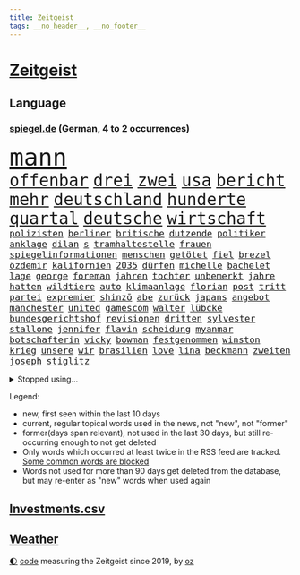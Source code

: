 ```yaml
---
title: Zeitgeist
tags: __no_header__, __no_footer__
---
```


# [Zeitgeist](https://oliz.io/zeitgeist/)

## Language

<h3><a href="https://www.spiegel.de" target="_blank">spiegel.de</a> (German, 4 to 2 occurrences)</h3>
<p style="font-family:monospace">
<span style="font-size:32pt"><a href="news_links.html#mann" class="current">mann</a></span>
<br>
<span style="font-size:22pt"><a href="news_links.html#offenbar" class="current">offenbar</a></span>
<span style="font-size:22pt"><a href="news_links.html#drei" class="current">drei</a></span>
<span style="font-size:22pt"><a href="news_links.html#zwei" class="current">zwei</a></span>
<span style="font-size:22pt"><a href="news_links.html#usa" class="current">usa</a></span>
<span style="font-size:22pt"><a href="news_links.html#bericht" class="current">bericht</a></span>
<span style="font-size:22pt"><a href="news_links.html#mehr" class="current">mehr</a></span>
<span style="font-size:22pt"><a href="news_links.html#deutschland" class="current">deutschland</a></span>
<span style="font-size:22pt"><a href="news_links.html#hunderte" class="current">hunderte</a></span>
<span style="font-size:22pt"><a href="news_links.html#quartal" class="current">quartal</a></span>
<span style="font-size:22pt"><a href="news_links.html#deutsche" class="current">deutsche</a></span>
<span style="font-size:22pt"><a href="news_links.html#wirtschaft" class="current">wirtschaft</a></span>
<br>
<span style="font-size:12pt"><a href="news_links.html#polizisten" class="current">polizisten</a></span>
<span style="font-size:12pt"><a href="news_links.html#berliner" class="current">berliner</a></span>
<span style="font-size:12pt"><a href="news_links.html#britische" class="current">britische</a></span>
<span style="font-size:12pt"><a href="news_links.html#dutzende" class="current">dutzende</a></span>
<span style="font-size:12pt"><a href="news_links.html#politiker" class="current">politiker</a></span>
<span style="font-size:12pt"><a href="news_links.html#anklage" class="current">anklage</a></span>
<span style="font-size:12pt"><a href="news_links.html#dilan" class="new">dilan</a></span>
<span style="font-size:12pt"><a href="news_links.html#s" class="current">s</a></span>
<span style="font-size:12pt"><a href="news_links.html#tramhaltestelle" class="new">tramhaltestelle</a></span>
<span style="font-size:12pt"><a href="news_links.html#frauen" class="current">frauen</a></span>
<span style="font-size:12pt"><a href="news_links.html#spiegelinformationen" class="current">spiegelinformationen</a></span>
<span style="font-size:12pt"><a href="news_links.html#menschen" class="current">menschen</a></span>
<span style="font-size:12pt"><a href="news_links.html#getötet" class="current">getötet</a></span>
<span style="font-size:12pt"><a href="news_links.html#fiel" class="current">fiel</a></span>
<span style="font-size:12pt"><a href="news_links.html#brezel" class="new">brezel</a></span>
<span style="font-size:12pt"><a href="news_links.html#özdemir" class="current">özdemir</a></span>
<span style="font-size:12pt"><a href="news_links.html#kalifornien" class="current">kalifornien</a></span>
<span style="font-size:12pt"><a href="news_links.html#2035" class="current">2035</a></span>
<span style="font-size:12pt"><a href="news_links.html#dürfen" class="current">dürfen</a></span>
<span style="font-size:12pt"><a href="news_links.html#michelle" class="current">michelle</a></span>
<span style="font-size:12pt"><a href="news_links.html#bachelet" class="current">bachelet</a></span>
<span style="font-size:12pt"><a href="news_links.html#lage" class="current">lage</a></span>
<span style="font-size:12pt"><a href="news_links.html#george" class="current">george</a></span>
<span style="font-size:12pt"><a href="news_links.html#foreman" class="new">foreman</a></span>
<span style="font-size:12pt"><a href="news_links.html#jahren" class="current">jahren</a></span>
<span style="font-size:12pt"><a href="news_links.html#tochter" class="current">tochter</a></span>
<span style="font-size:12pt"><a href="news_links.html#unbemerkt" class="new">unbemerkt</a></span>
<span style="font-size:12pt"><a href="news_links.html#jahre" class="current">jahre</a></span>
<span style="font-size:12pt"><a href="news_links.html#hatten" class="current">hatten</a></span>
<span style="font-size:12pt"><a href="news_links.html#wildtiere" class="current">wildtiere</a></span>
<span style="font-size:12pt"><a href="news_links.html#auto" class="current">auto</a></span>
<span style="font-size:12pt"><a href="news_links.html#klimaanlage" class="current">klimaanlage</a></span>
<span style="font-size:12pt"><a href="news_links.html#florian" class="current">florian</a></span>
<span style="font-size:12pt"><a href="news_links.html#post" class="current">post</a></span>
<span style="font-size:12pt"><a href="news_links.html#tritt" class="current">tritt</a></span>
<span style="font-size:12pt"><a href="news_links.html#partei" class="current">partei</a></span>
<span style="font-size:12pt"><a href="news_links.html#expremier" class="current">expremier</a></span>
<span style="font-size:12pt"><a href="news_links.html#shinzō" class="current">shinzō</a></span>
<span style="font-size:12pt"><a href="news_links.html#abe" class="current">abe</a></span>
<span style="font-size:12pt"><a href="news_links.html#zurück" class="current">zurück</a></span>
<span style="font-size:12pt"><a href="news_links.html#japans" class="current">japans</a></span>
<span style="font-size:12pt"><a href="news_links.html#angebot" class="current">angebot</a></span>
<span style="font-size:12pt"><a href="news_links.html#manchester" class="current">manchester</a></span>
<span style="font-size:12pt"><a href="news_links.html#united" class="current">united</a></span>
<span style="font-size:12pt"><a href="news_links.html#gamescom" class="new">gamescom</a></span>
<span style="font-size:12pt"><a href="news_links.html#walter" class="current">walter</a></span>
<span style="font-size:12pt"><a href="news_links.html#lübcke" class="current">lübcke</a></span>
<span style="font-size:12pt"><a href="news_links.html#bundesgerichtshof" class="current">bundesgerichtshof</a></span>
<span style="font-size:12pt"><a href="news_links.html#revisionen" class="new">revisionen</a></span>
<span style="font-size:12pt"><a href="news_links.html#dritten" class="current">dritten</a></span>
<span style="font-size:12pt"><a href="news_links.html#sylvester" class="new">sylvester</a></span>
<span style="font-size:12pt"><a href="news_links.html#stallone" class="new">stallone</a></span>
<span style="font-size:12pt"><a href="news_links.html#jennifer" class="current">jennifer</a></span>
<span style="font-size:12pt"><a href="news_links.html#flavin" class="new">flavin</a></span>
<span style="font-size:12pt"><a href="news_links.html#scheidung" class="new">scheidung</a></span>
<span style="font-size:12pt"><a href="news_links.html#myanmar" class="current">myanmar</a></span>
<span style="font-size:12pt"><a href="news_links.html#botschafterin" class="current">botschafterin</a></span>
<span style="font-size:12pt"><a href="news_links.html#vicky" class="new">vicky</a></span>
<span style="font-size:12pt"><a href="news_links.html#bowman" class="new">bowman</a></span>
<span style="font-size:12pt"><a href="news_links.html#festgenommen" class="current">festgenommen</a></span>
<span style="font-size:12pt"><a href="news_links.html#winston" class="new">winston</a></span>
<span style="font-size:12pt"><a href="news_links.html#krieg" class="current">krieg</a></span>
<span style="font-size:12pt"><a href="news_links.html#unsere" class="current">unsere</a></span>
<span style="font-size:12pt"><a href="news_links.html#wir" class="current">wir</a></span>
<span style="font-size:12pt"><a href="news_links.html#brasilien" class="current">brasilien</a></span>
<span style="font-size:12pt"><a href="news_links.html#love" class="current">love</a></span>
<span style="font-size:12pt"><a href="news_links.html#lina" class="current">lina</a></span>
<span style="font-size:12pt"><a href="news_links.html#beckmann" class="current">beckmann</a></span>
<span style="font-size:12pt"><a href="news_links.html#zweiten" class="current">zweiten</a></span>
<span style="font-size:12pt"><a href="news_links.html#joseph" class="current">joseph</a></span>
<span style="font-size:12pt"><a href="news_links.html#stiglitz" class="new">stiglitz</a></span>
</p>
<details>
<summary>Stopped using...</summary>
<p class="former" style="font-size:12pt">
historiker(673) normal(672) taten(672) dauerhaft(671) rasant(671) regierungschefs(671) tv(671) widerspricht(671) ausbruch(670) doku(670) hollywood(670) kliniken(670) netzwerken(670) position(670) bemüht(669) fenster(669) strengere(669) ankündigung(668) begründung(668) froh(668) leon(668) richtigen(668) szenen(668) verfolgen(668) alarm(667) bedenken(667) brauchte(667) bundesamt(667) esken(667) gekündigt(667) höchststand(667) minderheit(667) saskia(667) spätestens(667) verurteilte(667) welchem(667) arzt(666) fünfte(666) portugal(666) unterzeichnet(666) berg(665) erholung(665) kapitol(665) konservativen(665) regt(665) stoppen(665) verdient(665) genannt(664) klimaneutral(664) rand(664) torjäger(664) trennt(664) verdienen(664) vieler(664) wald(664) chancen(663) digitaler(663) drama(663) drosten(663) enthüllt(663) erbe(663) lockdowns(663) radikale(663) taylor(663) verwirrung(663) weitergeht(663) ändert(663) erinnerungen(662) gesorgt(662) hölle(662) lehnen(662) oberste(662) oppositionelle(662) verhängen(662) vielerorts(662) vorzeitig(662) vorübergehend(662) berichte(661) bmw(661) geflogen(661) libyen(661) meinungsfreiheit(661) netzwerk(661) rückschlag(661) teilnehmen(661) usbehörden(661) verspielt(661) deswegen(660) lager(660) passen(660) ziemlich(660) 2011(659) csuchef(659) januar(659) lieben(659) partner(659) roten(659) streitkräfte(659) umso(659) folgte(658) genutzt(658) glücklich(658) hunderten(658) i(658) menschenleben(658) sicherte(658) stoppt(658) 130(657) amerikanischen(657) behandeln(657) bekamen(657) härter(657) offiziellen(657) rafael(657) restaurants(657) vorsprung(657) wies(657) zinsen(657) dicht(656) nahen(656) venezuela(656) verstärkt(656) verbessert(655) 4(654) crash(654) distanz(653) schreibt(653) stärke(653) 10(652) mitglieder(652) vorstellen(652) coronapolitik(651) gering(651) kehrte(651) kommende(651) nordirland(651) unbedingt(651) verlauf(651) aufgegeben(650) journalistin(650) konkrete(650) viertelfinale(650) berater(649) brauche(649) größeren(649) herz(649) kontrollen(649) beschränkungen(648) gekauft(648) gestoppt(648) katholische(648) le(648) privat(648) option(647) zukünftig(647) aktivistin(646) berühmte(646) offenbart(645) behalten(644) echten(644) sachsens(644) leider(643) verfassung(643) laufenden(642) text(642) nationalen(641) sergio(641) springen(641) vorgelegt(641) beitrag(640) jeff(640) präsidentenwahl(639) startete(639) wendet(639) ausrüstung(638) digital(637) tisch(637) top(637) verständnis(637) hinterlässt(633) intelligenz(633) künstliche(633) trauern(633) dutzend(632) ämter(632) enthüllungen(631) grünenchefin(631) schwung(630) patzt(628) palmer(626) vorläufig(624) gesundheitliche(623) grüner(623) atomabkommen(620) athletinnen(619) anderswo(617) coronaimpfungen(617) herausforderungen(617) beendete(615) drohne(615) betrunkener(602) reihen(602) ausgemacht(601) ärmelkanal(601) quadratmeter(600) coronaimpfung(598) leiter(585) mallorca(575) spritze(573) schlaf(564) niederländer(562) währung(557) infos(556) zusätzlichen(556) 18jähriger(546) gemüse(546) konkreten(527) haiti(523) promille(516) hochschulen(514) rum(506) happy(503) reue(494) 2001(486) herausragende(485) unis(482) finanziert(472) bka(457) fußballnationalmannschaft(456) besonderes(449) 25jährige(440) impfgegner(436) akzeptieren(432) kontinent(431) gegend(428) finger(425) supreme(424) mythos(411) sammelt(409) staatschefs(404) unseres(402) veröffentlichung(400) astronomen(398) spiegelpodcast(396) kilogramm(395) zwingen(394) sätze(390) auszeit(389) mächtigen(389) 9(388) wandte(386) rekordwert(383) fühlte(379) dominieren(374) knie(373) flut(372) verstorben(372) amoklauf(367) änderung(366) nicole(364) immobilienmarkt(363) befürwortet(362) siebzigerjahren(361) gestern(360) kameras(360) norwegischen(359) äußerung(359) highlights(356) erkrankte(355) fatalen(352) übertragen(351) dax(348) häfen(343) gewidmet(341) bedürftige(340) börsen(340) gewohnt(340) rückgabe(339) immobilien(338) tabellenführer(337) diebe(334) grenzzaun(333) überraschende(333) social(332) gehälter(328) ließe(328) gesetzesänderung(327) ausgeschöpft(326) fifa(326) eindeutig(325) gewandt(325) staatspräsident(324) kalten(323) teamkollege(323) fünftel(320) staatsanwältin(318) fracht(314) betreten(311) konflikts(311) genügt(310) älteste(310) abhängigkeit(307) mutmaßliches(307) staatssekretär(306) abkommen(305) grünenpolitiker(305) wesen(305) minus(299) unterhaus(298) siebten(297) station(297) beider(296) erneutes(294) hofreiter(293) osteuropa(293) mächtig(290) kombination(288) spürbar(288) kredite(286) plastikmüll(286) schuldenbremse(285) verläuft(285) menschlichkeit(282) dritter(281) perspektive(281) schlimme(280) verblüffend(280) umsetzung(279) vorwand(279) oberlandesgericht(278) überlastung(278) coronapatienten(277) bas(276) bärbel(276) porträtiert(274) wilden(274) kritikern(269) vatikan(262) betriebsrat(260) feuerte(259) geringer(258) schienen(257) unserem(257) mehrheitlich(256) schärfere(255) lärm(253) oskar(253) fabian(252) technischer(252) extremer(251) behält(246) aktivistinnen(244) amtsinhaber(242) schloss(242) sportliche(240) aussetzen(237) arbeitsminister(236) behauptungen(236) eukommissionschefin(236) erzwingen(232) kachelmann(232) einzig(231) ezb(231) greuther(231) bundesinnenministerin(230) personalnot(230) möchten(229) juan(227) pflegerinnen(227) borrell(225) josep(225) patzer(224) getäuscht(223) verbündete(223) gefechte(221) beamter(220) transport(220) weltbekannt(220) rechner(219) sozialleistungen(219) betrachtet(218) stabilität(218) systematisch(218) sanitäter(216) südosten(216) cool(215) genehmigt(214) wimbledon(214) erleiden(213) abwehrspieler(212) anträge(212) waffenstillstand(212) stefanie(211) frauenquote(210) vorwoche(209) brot(208) 2500(206) ausgeschieden(206) wettkampf(204) baute(202) teppich(201) muslimische(200) enttäuschend(198) geschenk(198) mutigen(198) peilt(198) schnelltest(197) geklagt(196) wiederum(196) einfachen(194) strafzahlung(193) bürgerkrieg(190) klingen(190) kraftwerke(190) marilyn(189) unabhängiger(187) justizministerium(185) diabetes(183) erschöpfung(183) trick(183) dramatischer(182) emotionalen(181) horror(181) symptomen(180) architektin(179) great(178) drahtzieher(176) nützt(176) zurecht(176) gewölbe(175) reichweite(175) befristete(174) schlacht(174) 83jährige(172) asylsuchende(172) lasten(171) infolge(170) ordnet(170) marokko(169) betreibt(167) end(167) radprofi(167) übersteht(167) bill(166) usamerikanerin(166) 17jährige(165) ausgeweitet(165) verräter(165) 40000(164) arbeitslos(163) konkurrentin(163) prophezeit(163) umzusetzen(163) aufsichtsrat(162) champsélysées(162) krause(162) pannen(162) neubrandenburg(161) bürokratie(160) kirchen(160) ramadan(160) autofahrerin(159) erfolgreicher(159) seltsamen(159) verübt(159) angel(157) auslöst(156) wachsenden(156) johanna(154) vorsichtig(154) anliegen(153) gegendemonstranten(153) südamerika(153) bundesligaspiel(152) coronainfizierte(152) bestände(151) grundwasser(151) sensationelle(151) gebiete(148) zunehmen(148) mangelhaft(147) eingetroffen(146) erneuerbare(146) gegenden(146) group(146) ausweitung(145) geheimdienstchef(145) widmen(145) ampeln(144) drosseln(144) auflösung(143) masse(143) ruanda(143) wappnen(143) 86jährige(142) rechneten(142) arbeitsbedingungen(141) invasoren(141) monarchie(141) sberbank(141) 32jährige(140) aussetzung(140) kiewer(140) regierungskritiker(139) duo(138) bundesgebiet(137) rabatt(137) sowieso(137) hungern(136) abgewehrt(135) marathon(135) notwendige(134) pogačar(134) tadej(134) regisseurs(133) träfe(133) ölembargo(133) antwortet(132) schweres(132) sexualisierte(132) institutionen(131) spart(131) villen(131) halbiert(130) äckern(130) angriffskrieges(129) euaußenbeauftragte(129) ostafrika(129) wände(129) liveübertragung(128) ferraripilot(127) gasembargo(127) verbraucht(127) flossen(126) fox(125) nationalelf(125) downsyndrom(124) stocken(124) verweis(124) völkermord(123) abgrund(122) auslösen(122) lautete(122) ruhm(122) gerichtssaal(121) roms(120) fair(119) unerwünscht(119) zulegen(119) doppelsieg(118) ordentlich(118) eckpunkte(115) heike(115) konkret(115) kreuz(115) medizinisch(115) vorgeschichte(115) atomkrieg(114) stilllegung(113) kotropfen(112) handys(111) locken(111) neuwahlen(111) träge(111) wurst(111) pipelines(110) euroraum(109) privathaushalte(109) jack(108) rajapaksa(108) volkswirtschaft(108) meistert(107) bremse(106) getreidelieferungen(106) bogen(105) furcht(105) schindler(105) zusammenstößen(105) enttäuschenden(104) queeren(104) bundesjustizminister(103) kriegsschiff(103) gepard(102) steigerung(102) wetterexperten(102) feste(101) panzerlieferungen(101) stichwahl(101) verstehe(101) depp(100) johnny(100) amber(99) heard(99) pkk(99) tummeln(99) entsprechendes(98) liberale(98) mitteilen(98) nepal(98) übergriffen(98) note(97) statistischem(97) widersprüche(97) beschädigte(96) hammer(96) obdachlose(96) thore(96) überwachungssoftware(96) bundeskanzlers(95) kippte(95) regierungskrise(95) gekürzt(94) spdbundestagsfraktion(94) frühzeitig(93) kleinflugzeug(93) kleinflugzeugs(93) nordstream(93) parteichefin(93) ringtausch(93) ko(92) mobile(92) zehnte(92) 750(91) bezahlbar(91) kassenschlager(91) konsequenz(91) nationalversammlung(91) staatsanwaltschaften(91) caster(90) flott(90) gefährdete(90) gepardpanzer(90) routen(90) schau(90) täuschungsmanöver(90) unsicheren(90) verschifft(90) ehrt(89) gelegentlich(89) hindernisse(89) kürzt(89) obst(89) susanne(89) verschlimmern(89) vogel(89) baugenehmigungen(88) dämpfe(88) erdogan(88) ungarische(88) werten(88) act(87) intellektueller(87) parlamentarischer(87) skandalen(87) zehnten(86) auszugleichen(85) dfbtor(85) rammstein(85) rollfeld(85) 58jährigen(84) 73jährige(84) mobbing(84) rekordhitze(84) riskanter(84) sonntagsfrage(84) weltverband(84) atlas(83) chiellini(83) fortführung(83) militäroffensive(83) rechtsextremistin(83) startups(83) südfranzösischen(83) zurücktreten(83) einsatzes(82) irreguläre(82) rügen(82) skulpturen(82) steine(81) stresstest(81) verlobten(81) vermarktet(81) folterte(80) marozsán(80) nutzerdaten(80) billiges(79) dänischen(79) einsatzkräften(79) panzerringtausch(79) plagt(79) stramm(79) anlaufstelle(78) befund(78) ibrahimović(78) wirtschaftsministeriums(78) zehnkampf(78) zlatan(78) abtransportiert(77) ausgebaut(77) gefälschter(77) luisa(77) spähsoftware(77) verbrenner(77) zeitfahren(77) frustriert(76) schnecken(76) vorgeschrieben(76) 2026(75) ereignete(75) jene(75) reizvoll(75) spurlos(75) stehle(75) vertane(75) ölmarkt(75) löschflugzeuge(74) monroe(74) plagiatsvorwürfe(74) spannender(74) tiefsten(74) angeschlagenen(73) budget(73) girl(73) güterzug(73) nordirlandprotokoll(73) wertvollste(73) effizienter(72) entwickler(72) europameister(72) heimspiel(72) mexikaner(72) ständiger(72) titelverteidiger(72) verleumdungsprozess(72) alleingang(71) bangladesch(71) europaparlament(71) förde(71) hui(71) klimapläne(70) multimillionär(70) schwangerschaftsabbruch(70) unobericht(70) 195(69) angemessenes(69) einhalten(69) erlaubnis(69) gedächtnis(69) markigen(69) schwaches(69) toben(69) vorrunde(69) wolke(69) angesprochen(68) aufgebaut(68) fernverkehr(68) provider(68) verhandlung(68) einreichen(67) ernannt(67) rooney(67) beileid(66) empfängnisverhütung(66) gesundheitsbehörde(66) missgeschick(66) stürmten(66) überstandener(66) altenberger(65) angespannten(65) coronafrei(65) gewütet(65) kommissarin(65) kämna(65) lennard(65) malaika(65) mihambo(65) produkten(65) saisonbeginn(65) ungleichheit(65) unverschämt(65) exmann(64) kühnert(64) schroff(64) selbstbewusste(64) cartoonisten(63) eyckhoff(63) nordirlandstreit(63) qualifizierte(63) verkörperte(63) votum(63) abgibt(62) gleicht(62) herzrasen(62) lng(62) nerv(62) pakt(62) sensiblen(62) spdgeneralsekretär(62) straßenblockaden(62) abgesägt(61) angestrebten(61) campingplatz(61) dauercamper(61) däne(61) kasparow(61) laufender(61) pflegerin(61) regierungsamt(61) turnen(61) empfehlungen(60) galten(60) selbstbestimmung(60) sicherheiten(60) aufzeichnung(59) ermittlungsgruppe(59) neuwahl(59) polittalk(59) save(59) schmetterlinge(59) umgestellt(59) w(59) zusammengekommen(59) besiegelt(58) entthronte(58) erforderlichen(58) erstellt(58) geringen(58) ingenieur(58) irans(58) islamistische(58) jimmy(58) oberkörper(58) rampenlicht(58) as(57) beeindruckende(57) bobbycar(57) georgia(57) trudelt(57) youtube(57) 30mal(56) konzentrationslager(56) tagessieg(56) wechselwilligen(56) xavi(56) fotografierten(55) mourinho(55) senator(55) staatskassen(55) tempel(55) trisomie(55) uniform(55) zwangspause(55) aufbringen(54) drogenboss(54) idol(54) meistgesuchten(54) wirtschaftskrieg(54) wissenschaftlerinnen(54) anbaufläche(53) ki(53) misshandelt(53) vertrat(53) windeln(53) wohneigentum(53) blöße(52) kissinger(52) regenbogenflagge(52) sturmgewehre(52) terrororganisation(52) tiktokvideos(52) tourauftakt(52) unten(52) 86(51) ballermann(51) herein(51) konkurrieren(51) madrids(51) massenproteste(51) stade(51) syriens(51) mobilisieren(50) verträgt(50) abstriche(49) camilla(49) erzählungen(49) remmo(49) rundfahrt(49) zunehmender(49) überlegenheit(49) defekt(48) feuert(48) haushaltspolitik(48) leoparden(48) mühe(48) pilot(48) unerwarteten(48) absoluter(47) disziplin(47) erwerb(47) partisanen(47) pfefferspray(47) romanen(47) verlängerte(47) zeitgeist(47) aert(46) blues(46) entfernte(46) großartige(46) wout(46) zertifikat(46) amazonasgebiet(45) comic(45) landsmanns(45) mächtige(45) phillips(45) redakteur(45) ruhig(45) sbahn(45) taugte(45) verschont(45) versorgungskrise(45) überstellt(45) …(45) 450(44) gnabry(44) regenbogenfahne(44) reinhold(44) serge(44) bahnsteig(43) fühle(43) gareth(43) geworben(43) infizierten(43) nähert(43) popart(43) smarte(43) spdvorsitzende(43) 1974(42) fehlten(42) güter(42) lebenszeichen(42) bewusstsein(41) einbau(41) erobern(41) feldern(41) gomez(41) gottschalk(41) nervöse(41) rockbands(41) schottergärten(41) selena(41) patsche(40) spdchefin(40) treu(40) beurlaubt(39) ertrunken(39) lamda(39) monatelanger(39) regisseuren(39) söldnertruppe(39) tirol(39) zuschreibt(39) beute(38) feinde(38) katholiken(38) kfw(38) synodalen(38) weltstar(38) abwehrchef(37) aufprall(37) golfstaat(37) resolution(37) unfalls(37) erbeutet(36) forever(36) gen(36) ig(36) oper(36) rippenbruch(36) synthetischen(36) todesurteile(36) urlaubsinsel(36) 1958(35) regelungen(35) vorläufige(35) 0(34) ammoniak(34) game(34) gasversorgers(34) koste(34) norditalien(34) untätigkeit(34) unzufriedenheit(34) versorgen(34) benziner(33) devon(33) exklave(33) fünfmal(33) nahostreise(33) sehnen(33) trauung(33) umzug(33) veröffentlichten(33) zoff(33) alphabet(32) passau(32) trendet(32) außerordentliche(31) heißer(31) herbstwelle(31) kulisse(31) posieren(31) rückschläge(31) umstrittenem(31) 66(30) armand(30) aufenthaltsort(30) beharrt(30) erkältung(30) freizeit(30) grausamkeit(30) natopartnern(30) parlamentsauflösung(30) schnellt(30) unsinn(30) altach(29) birte(29) eingeschlagen(29) einigkeit(29) elvis(29) kronprinz(29) meier(29) melilla(29) niedergelegt(29) personalie(29) rechtsruck(29) vorarlberg(29) wintersport(29) aufgelöst(28) columbiabad(28) coronasommerwelle(28) erstickt(28) gartenkolumne(28) geschke(28) waffenrecht(28) zajac(28) zoohandlung(28) anschauen(27) bürgertests(27) drosselung(27) fassungslos(27) gescheiterten(27) gewehren(27) kaplan(27) mclaughlin(27) frankreichrundfahrt(26) infizieren(26) kaliningrad(26) lesbos(26) luftabwehrsysteme(26) oldenburg(26) diess(25) kaulitz(25) landwirtschaft(25) partien(25) sabine(25) schormann(25) unikliniken(25) verpflichten(25) duplantis(24) mister(24) na(24) sonnenblumenöl(24) antisemitismuseklat(23) beendigung(23) beharren(23) branchenverband(23) efuels(23) nahrungsmittelpreise(23) rausch(23) satirikerduo(23) topfahrer(23) wache(23) alicia(22) bale(22) besuche(22) eifrig(22) etappen(22) führe(22) gefährt(22) landeswährung(22) niederschläge(22) solaranlage(22) vwchef(22) erneuerbarer(21) euphorie(21) forscherteam(21) gruß(21) hektischen(21) ingeborgbachmannpreis(21) lubmin(21) ostseeexklave(21) ricky(21) umweltauflagen(21) vernichtet(21) übertreffen(21) bond(20) csd(20) enthüllte(20) gesa(20) ansätze(19) gestohlenes(19) netzhaut(19) verstanden(19) ägyptischen(19) gasversorger(18) heizöl(18) weitsprungweltmeisterin(18) welternährung(18) 6000(17) eingerichtet(17) kürzungen(17) maßstäbe(17) pflanzenarten(17) schlechteren(17) unverhofften(17) belgier(16) echter(16) legalisiert(16) magull(16) neunmal(16) revival(16) teufel(16) verfassungsklage(16) zeigefinger(16) angehoben(15) antisemit(15) czaja(15) dirigent(15) geschlechter(15) gesundheitssystem(15) gewisse(15) pfosten(15) reisechaos(15) staatshilfe(15) a44(14) atmen(14) auslandspodcast(14) breiter(14) erleichterungen(14) geräumt(14) gletscherabbruch(14) überdimensioniert(14) 151(13) bergetappe(13) biologin(13) couture(13) haute(13) hörer(13) marmolata(13) sommerfest(13) staatseinstieg(13) vertrauter(13) vorjahreszeitraum(13) yosemitenationalpark(13) aufgetan(12) coronaeinschränkungen(12) elfte(12) gotabaya(12) jasper(12) jva(12) minions(12) philipsen(12) rojas(12) spdsommerfest(12) yulimar(12) ausbleiben(11) coronaschutzmaßnahmen(11) eingefangen(11) knalleffekt(11) subventionen(11) verweigerte(11)
</p>
</details>
<p>Legend:
<ul>
<li><span class="new">new</span>, first seen within the last 10 days</li>
<li><span class="current">current</span>, regular topical words used in the news, not "new", not "former"</li>
<li><span class="former">former(days span relevant)</span>, not used in the last 30 days, but still re-occurring enough to not get deleted</li>
<li>Only words which occurred at least twice in the RSS feed are tracked. <a href="language/filters.py">Some common words are blocked</a></li>
<li>Words not used for more than 90 days get deleted from the database, but may re-enter as "new" words when used again</li>
</ul>
</p>

## [Investments](investments.html)[.csv](investments.csv)

## [Weather](weather.html)

<footer>
<a href="javascript:toggleTheme()" class="nav">🌓</a>
<a href="https://github.com/ooz/zeitgeist">code</a> measuring the Zeitgeist since 2019, by <a href="https://oliz.io">oz</a>
</footer>
